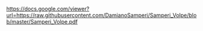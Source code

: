 https://docs.google.com/viewer?url=https://raw.githubusercontent.com/DamianoSamperi/Samperi_Volpe/blob/master/Samperi_Volpe.pdf
